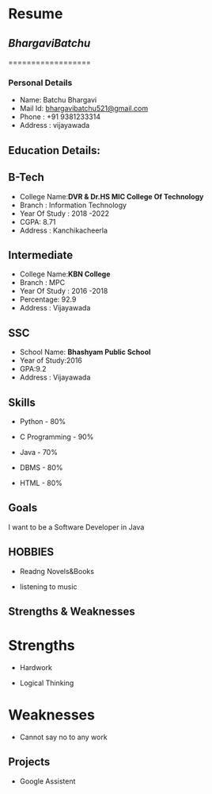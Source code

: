# Resume

## *BhargaviBatchu*
==================

### Personal Details

- Name: Batchu Bhargavi<br>
- Mail Id: bhargavibatchu521@gmail.com<br>
- Phone : +91 9381233314<br>
- Address : vijayawada<br>

## Education Details:

## B-Tech

- College Name:__DVR & Dr.HS MIC College Of Technology__<br>
- Branch : Information Technology<br>
- Year Of Study : 2018 -2022<br>
- CGPA: 8.71<br>
- Address : Kanchikacheerla<br>

## Intermediate
- College Name:__KBN College__<br>
- Branch : MPC<br>
- Year Of Study : 2016 -2018<br>
- Percentage: 92.9<br>
- Address : Vijayawada<br>

## SSC
- School Name: __Bhashyam Public School__<br>
- Year of Study:2016<br>
- GPA:9.2<br>
- Address : Vijayawada<br>

## Skills
* Python - 80%

* C Programming - 90%

* Java - 70%

* DBMS - 80%

* HTML - 80%

## Goals
I want to be a Software Developer in Java

## HOBBIES
 * Readng Novels&Books

 * listening to music


## Strengths & Weaknesses

# Strengths

* Hardwork

* Logical Thinking

# Weaknesses
- Cannot say no to any work

## Projects
- Google Assistent
